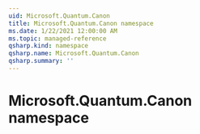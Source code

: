 ```yaml
---
uid: Microsoft.Quantum.Canon
title: Microsoft.Quantum.Canon namespace
ms.date: 1/22/2021 12:00:00 AM
ms.topic: managed-reference
qsharp.kind: namespace
qsharp.name: Microsoft.Quantum.Canon
qsharp.summary: ''
---
```


# Microsoft.Quantum.Canon namespace



